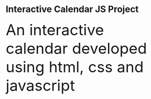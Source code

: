 # Interactive Calendar JS Project
<font size=8>An interactive calendar developed using html, css and javascript <br>
